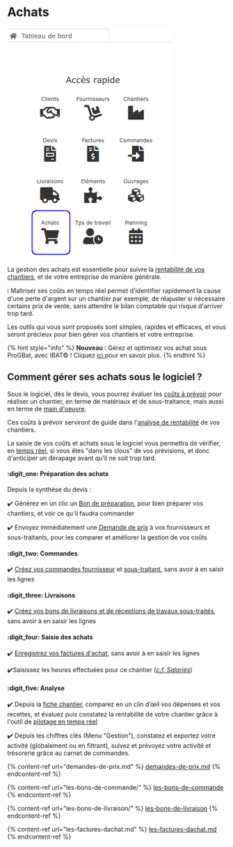 # Achats

![](../../.gitbook/assets/achats-acces-rapide.png)

La gestion des achats est essentielle pour suivre la [rentabilité de vos chantiers](../les-chantiers-1/la-fiche-chantier-en-detail.md#onglet-travaux), et de votre entreprise de manière générale.

:information_source: Maîtriser ses coûts en temps réel permet d'identifier rapidement la cause d'une perte d'argent sur un chantier par exemple, de réajuster si nécessaire certains prix de vente, sans attendre le bilan comptable qui risque d'arriver trop tard.

Les outils qui vous sont proposés sont simples, rapides et efficaces, et vous seront précieux pour bien gérer vos chantiers et votre entreprise.

{% hint style="info" %}
**Nouveau :** Gérez et optimisez vos achat sous ProGBat, avec IBAT© ! Cliquez [ici ](ibat-c-facilite-and-optimise-vos-achats/)pour en savoir plus.
{% endhint %}

## Comment gérer ses achats sous le logiciel ?

Sous le logiciel, dès le devis, vous pourrez évaluer les [coûts à prévoir](../les-devis/prevoir-le-temps-passe.md) pour réaliser un chantier, en terme de matériaux et de sous-traitance, mais aussi en terme de [main d'oeuvre](../les-devis/prevoir-le-temps-passe.md).

Ces coûts à prévoir serviront de guide dans l'[analyse de rentabilité](../les-chantiers-1/la-fiche-chantier-en-detail.md#onglet-travaux) de vos chantiers.

La saisie de vos coûts et achats sous le logiciel vous permettra de vérifier, en [temps réel](../les-chantiers-1/pilotage-temps-reel.md), si vous êtes "dans les clous" de vos prévisions, et donc d'anticiper un dérapage avant qu'il ne soit trop tard.



#### :digit_one: Préparation des achats

Depuis la synthèse du devis :

:heavy_check_mark: Générez en un clic un [Bon de préparation](../les-devis/synthese-du-devis.md#creer-un-bon-de-preparation), pour bien préparer vos chantiers, et voir ce qu'il faudra commander

:heavy_check_mark: Envoyez immédiatement une [Demande de prix](demandes-de-prix.md) à vos fournisseurs et sous-traitants, pour les comparer et améliorer la gestion de vos coûts



#### :digit_two: Commandes

:heavy_check_mark: [Créez vos commandes fournisseur](les-bons-de-commande/bon-de-commande-fournisseur.md) et [sous-traitant](les-bons-de-commande/bon-de-commande-sous-traitant.md), sans avoir à en saisir les lignes



#### :digit_three: Livraisons

:heavy_check_mark: [Créez vos bons de livraisons et de réceptions de travaux sous-traités](les-bons-de-livraison/), sans avoir à en saisir les lignes



#### :digit_four: Saisie des achats

:heavy_check_mark: [Enregistrez vos factures d'achat](les-factures-dachat.md), sans avoir à en saisir les lignes

:heavy_check_mark:Saisissez les heures effectuées pour ce chantier ([_c.f. Salariés_](../le-personnel/))



#### :digit_five: Analyse

:heavy_check_mark: Depuis la [fiche chantier](../les-chantiers-1/la-fiche-chantier-en-detail.md#onglet-travaux), comparez en un clin d’œil vos dépenses et vos recettes, et évaluez puis constatez la rentabilité de votre chantier grâce à l'outil de [pilotage en temps réel](../les-chantiers-1/pilotage-temps-reel.md)

:heavy_check_mark: Depuis les chiffres clés (Menu "Gestion"), constatez et exportez votre activité (globalement ou en filtrant), suivez et prévoyez votre activité et trésorerie grâce au carnet de commandes.



{% content-ref url="demandes-de-prix.md" %}
[demandes-de-prix.md](demandes-de-prix.md)
{% endcontent-ref %}

{% content-ref url="les-bons-de-commande/" %}
[les-bons-de-commande](les-bons-de-commande/)
{% endcontent-ref %}

{% content-ref url="les-bons-de-livraison/" %}
[les-bons-de-livraison](les-bons-de-livraison/)
{% endcontent-ref %}

{% content-ref url="les-factures-dachat.md" %}
[les-factures-dachat.md](les-factures-dachat.md)
{% endcontent-ref %}
